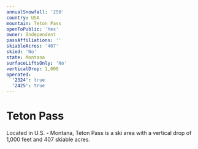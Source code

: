 ```yaml
---
annualSnowfall: '250'
country: USA
mountain: Teton Pass
openToPublic: 'Yes'
owner: Independent
passAffiliations: ''
skiableAcres: '407'
skied: 'No'
state: Montana
surfaceLiftsOnly: 'No'
verticalDrop: 1,000
operated:
  '2324': true
  '2425': true
---
```



# Teton Pass

Located in U.S. - Montana, Teton Pass is a ski area with a vertical drop of 1,000 feet and 407 skiable acres.
